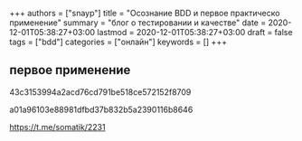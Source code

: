 +++
authors = ["snayp"]
title = "Осознание BDD и первое практическо применение"
summary = "блог о тестировании и качестве"
date = 2020-12-01T05:38:27+03:00
lastmod = 2020-12-01T05:38:27+03:00
draft = false
tags = ["bdd"]
categories = ["онлайн"]
keywords = []
+++

## первое применение
43c3153994a2acd76cd791be518ce572152f8709

a01a96103e88981dfbd37b832b5a2390116b8646

https://t.me/somatik/2231